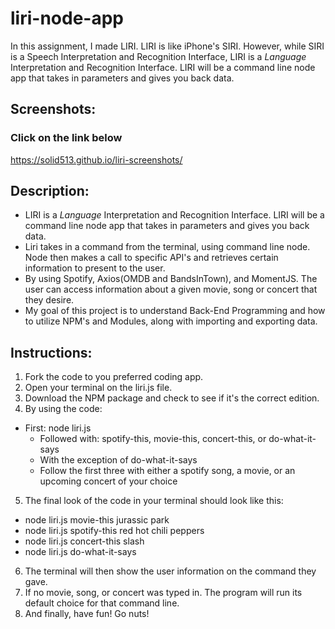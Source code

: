# liri-node-app

In this assignment, I made LIRI. LIRI is like iPhone's SIRI. However, while SIRI is a Speech Interpretation and Recognition Interface, LIRI is a _Language_ Interpretation and Recognition Interface. LIRI will be a command line node app that takes in parameters and gives you back data.

## Screenshots:
### Click on the link below
https://solid513.github.io/liri-screenshots/

## Description:
* LIRI is a _Language_ Interpretation and Recognition Interface. LIRI will be a command line node app that takes in parameters and gives you back data.
* Liri takes in a command from the terminal, using command line node. Node then makes a call to specific API's and retrieves certain information
to present to the user.
* By using Spotify, Axios(OMDB and BandsInTown), and MomentJS. The user can access information about a given movie, song or concert that they
desire.
* My goal of this project is to understand Back-End Programming and how to utilize NPM's and Modules, along with importing and exporting data.

## Instructions:
1. Fork the code to you preferred coding app.
2. Open your terminal on the liri.js file.
3. Download the NPM package and check to see if it's the correct edition.
4. By using the code: 
* First: node liri.js
  - Followed with: spotify-this, movie-this, concert-this, or do-what-it-says
  - With the exception of do-what-it-says
  - Follow the first three with either a spotify song, a movie, or an upcoming concert of your choice
5. The final look of the code in your terminal should look like this:
* node liri.js movie-this jurassic park
* node liri.js spotify-this red hot chili peppers
* node liri.js concert-this slash
* node liri.js do-what-it-says
6. The terminal will then show the user information on the command they gave.
7. If no movie, song, or concert was typed in. The program will run its default choice for that command line.
8. And finally, have fun! Go nuts!
